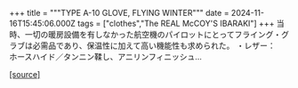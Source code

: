 +++
title = """TYPE A-10 GLOVE, FLYING WINTER"""
date = 2024-11-16T15:45:06.000Z
tags = ["clothes","The REAL McCOY'S IBARAKI"]
+++
当時、一切の暖房設備を有しなかった航空機のパイロットにとってフライング・グラブは必需品であり、保温性に加えて高い機能性も求められた。 ・レザー：　ホースハイド／タンニン鞣し、アニリンフィニッシュ...

[[source]](https://the-realmccoys.ocnk.net/product/1344)
